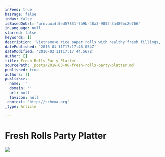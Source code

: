 ```yaml
---
inFeed: true
hasPage: false
inNav: false
isBasedOnUrl: 'urn:uuid:5ed57851-7b9b-48a3-9852-3a489bc2e766'
inLanguage: null
starred: false
keywords: []
description: 'Vietnamese rice paper rolls with healthy fresh fillings, served on a large platter with dip sauce, ideal for parties or receptions. '
datePublished: '2016-03-11T17:17:46.054Z'
dateModified: '2016-03-11T17:17:44.567Z'
author: []
title: Fresh Rolls Party Platter
sourcePath: _posts/2016-03-08-fresh-rolls-party-platter.md
published: true
authors: []
publisher:
  name: ''
  domain: ''
  url: null
  favicon: null
_context: 'http://schema.org'
_type: Article

---
```

# Fresh Rolls Party Platter
![](https://the-grid-user-content.s3-us-west-2.amazonaws.com/750fdec3-589c-48f3-9512-1327fed39c4a.png)